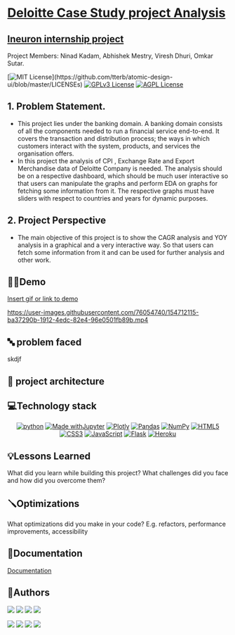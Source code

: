 
# <ins>Deloitte Case Study project Analysis  
## <ins>Ineuron internship project
Project Members: Ninad Kadam, Abhishek Mestry, Viresh Dhuri, Omkar Sutar. 

[![MIT License](https://img.shields.io/apm/l/atomic-design-ui.svg?)](https://github.com/tterb/atomic-design-ui/blob/master/LICENSEs)
[![GPLv3 License](https://img.shields.io/badge/License-GPL%20v3-yellow.svg)](https://opensource.org/licenses/)
[![AGPL License](https://img.shields.io/badge/license-AGPL-blue.svg)](http://www.gnu.org/licenses/agpl-3.0)

  
## 1. Problem Statement.
- This project lies under the banking domain. A banking domain consists of all the components needed to run a financial 
  service end-to-end. It covers the transaction and distribution process; the ways in which customers interact with the 
  system, products, and services the organisation offers.
- In this project the analysis of CPI , Exchange Rate and Export Merchandise data of Deloitte Company is needed. 
  The analysis should be on a respective dashboard, which should be much user interactive so that users can manipulate the 
  graphs and perform EDA on graphs for fetching some information from it. The respective graphs must have sliders with 
  respect to countries and years for dynamic purposes. 

## 2. Project Perspective
- The main objective of this project is to show the CAGR analysis and YOY analysis in a graphical and a very interactive 
  way. So that users can fetch some information from it and can be used for further analysis and other work. 


## 👨‍🏫Demo

<ins>Insert gif or link to demo

https://user-images.githubusercontent.com/76054740/154712115-ba37290b-1912-4edc-82e4-96e0501fb89b.mp4



  
  
## 🔤 problem faced
  skdjf
  

## 🏺 project architecture
  
  
## 💻Technology stack
  <div align = "center">
  
[![python](https://img.shields.io/badge/Python-FFD43B?style=for-the-badge&logo=python&logoColor=darkgreen)](https://github.com/7Vivek/User-Response-Prediction-System/tree/main/Python%20Code)
[![Made withJupyter](https://img.shields.io/badge/Made%20with-Jupyter-orange?style=for-the-badge&logo=Jupyter)](https://github.com/7Vivek/User-Response-Prediction-System/tree/main/Model)
[![Plotly](https://img.shields.io/badge/Plotly-239120?style=for-the-badge&logo=plotly&logoColor=white)](https://github.com/7Vivek/User-Response-Prediction-System/tree/main/EDA)
[![Pandas](https://img.shields.io/badge/pandas-%23150458.svg?style=for-the-badge&logo=pandas&logoColor=white)](https://github.com/7Vivek/User-Response-Prediction-System/tree/main/EDA)
[![NumPy](https://img.shields.io/badge/Numpy-777BB4?style=for-the-badge&logo=numpy&logoColor=white)](https://github.com/7Vivek/User-Response-Prediction-System/tree/main/EDA)
[![HTML5](https://img.shields.io/badge/html5-%23E34F26.svg?style=for-the-badge&logo=html5&logoColor=white)](https://github.com/7Vivek/User-Response-Prediction-System/blob/main/templates/index.html)
[![CSS3](https://img.shields.io/badge/css3-%231572B6.svg?style=for-the-badge&logo=css3&logoColor=white)](https://github.com/7Vivek/User-Response-Prediction-System/blob/main/static/css/style.css)
[![JavaScript](https://img.shields.io/badge/javascript-%23323330.svg?style=for-the-badge&logo=javascript&logoColor=%23F7DF1E)](https://github.com/7Vivek/User-Response-Prediction-System/blob/main/templates/index.html)
[![Flask](https://img.shields.io/badge/flask-%23000.svg?style=for-the-badge&logo=flask&logoColor=white)](https://github.com/7Vivek/User-Response-Prediction-System/blob/main/app.py)
[![Heroku](https://img.shields.io/badge/heroku-%23430098.svg?style=for-the-badge&logo=heroku&logoColor=white)](https://user-response-prediction.herokuapp.com/)
 </div>
  
  
## 💡Lessons Learned

What did you learn while building this project? What challenges did you face and how did you overcome them?


## 🪛Optimizations

What optimizations did you make in your code? E.g. refactors, performance improvements, accessibility


## 💼Documentation

[Documentation](https://linktodocumentation)


## 👥Authors

  [![](https://img.shields.io/badge/Ninad_Kadam-0A66C2?style=for-the-badge&logo=linkedin&logoColor=white)](https://www.linkedin.com/in/ninad-kadam-4439081b0/)
  [![](https://img.shields.io/badge/Abhishek_Mestry-0A66C2?style=for-the-badge&logo=linkedin&logoColor=white)](https://www.linkedin.com/in/abhishek-mestry-833843175/)
  [![](https://img.shields.io/badge/Viresh_Dhuri-0A66C2?style=for-the-badge&logo=linkedin&logoColor=white)](https://www.linkedin.com/in/viresh-dhuri-96b50a216/)
  [![](https://img.shields.io/badge/Omkar_Sutar-0A66C2?style=for-the-badge&logo=linkedin&logoColor=white)](https://www.linkedin.com/in/omkar-sutar-739982199/)

  [![](https://img.shields.io/badge/Ninad_kadam-000?style=for-the-badge&logo=github&logoColor=white)](https://github.com/ninad555)
  [![](https://img.shields.io/badge/Abhishek_Mestry-000?style=for-the-badge&logo=github&logoColor=white)](https://github.com/AbhishekMestry)
  [![](https://img.shields.io/badge/Viresh_Dhuri-000?style=for-the-badge&logo=github&logoColor=white)](https://github.com/Virey07)
  [![](https://img.shields.io/badge/Omkar_Sutar-000?style=for-the-badge&logo=github&logoColor=white)](https://github.com/omkarsutar9702)
  

